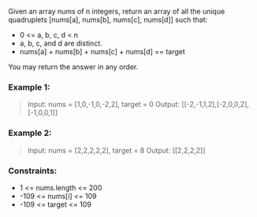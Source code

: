 Given an array nums of n integers, return an array of all the unique quadruplets [nums[a], nums[b], nums[c], nums[d]] such that:

- 0 <= a, b, c, d < n
- a, b, c, and d are distinct.
- nums[a] + nums[b] + nums[c] + nums[d] == target

You may return the answer in any order.

### Example 1:

> Input: nums = [1,0,-1,0,-2,2], target = 0
> Output: [[-2,-1,1,2],[-2,0,0,2],[-1,0,0,1]]

### Example 2:

> Input: nums = [2,2,2,2,2], target = 8
> Output: [[2,2,2,2]]

### Constraints:

- 1 <= nums.length <= 200
- -109 <= nums[i] <= 109
- -109 <= target <= 109
